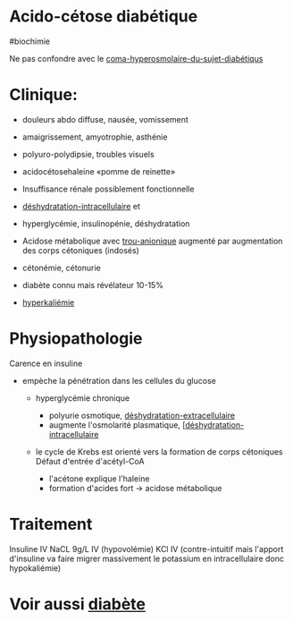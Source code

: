 # Acido-cétose diabétique
#biochimie

Ne pas confondre avec le  [coma-hyperosmolaire-du-sujet-diabétiqus](coma-hyperosmolaire-du-sujet-diabétique.md)

# Clinique:

- douleurs abdo diffuse, nausée, vomissement
- amaigrissement, amyotrophie, asthénie
- polyuro-polydipsie, troubles visuels
- acidocétosehaleine «pomme de reinette»
- Insuffisance rénale possiblement fonctionnelle
- [déshydratation-intracellulaire](déshydratation-intracellulaire.md) et

- hyperglycémie, insulinopénie, déshydratation
- Acidose métabolique avec [trou-anionique](trou-anionique.md) augmenté par augmentation des corps cétoniques (indosés)
- cétonémie, cétonurie
- diabète connu mais révélateur 10-15%
- [hyperkaliémie](hyperkaliémie#diabète)

# Physiopathologie

Carence en insuline

- empèche la pénétration dans les cellules du glucose
    - hyperglycémie chronique
        - polyurie osmotique,  [déshydratation-extracellulaire](déshydratation-extracellulaire)
        - augmente l'osmolarité plasmatique, [[déshydratation-intracellulaire](déshydratation-intracellulaire)
    - le cycle de Krebs est orienté vers la formation de corps cétoniques
      Défaut d'entrée d'acétyl-CoA

        - l'acétone explique l'haleine
        - formation d'acides fort -> acidose métabolique

# Traitement

Insuline IV
NaCL 9g/L IV (hypovolémie)
KCl IV (contre-intuitif mais l'apport d'insuline va faire migrer massivement le potassium en intracellulaire donc hypokaliémie)


# Voir aussi   [diabète](diabète)
